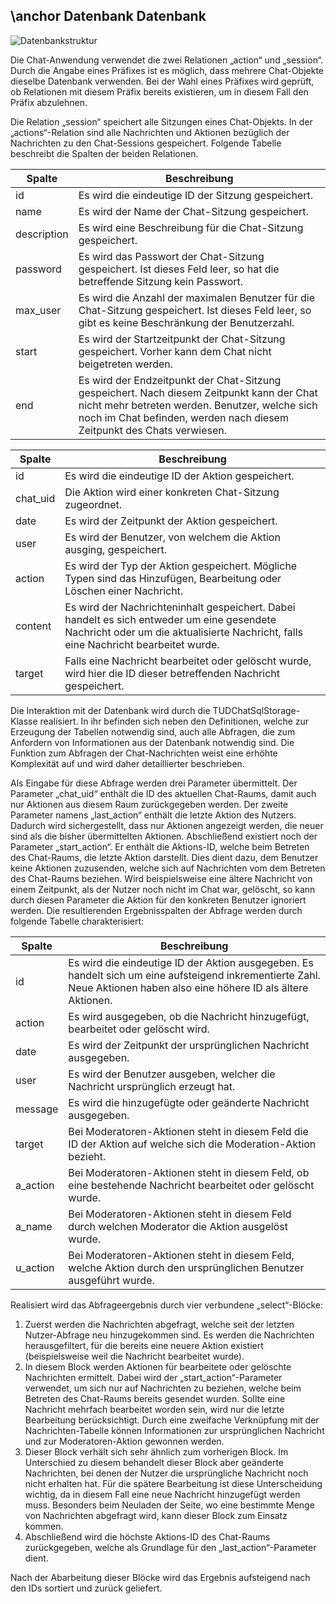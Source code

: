 \anchor Datenbank
Datenbank
---------

![Datenbankstruktur](tables.png)

Die Chat-Anwendung verwendet die zwei Relationen „action“ und „session“. Durch die Angabe eines Präfixes ist es möglich, dass mehrere Chat-Objekte dieselbe Datenbank verwenden. Bei der Wahl eines Präfixes wird geprüft, ob Relationen mit diesem Präfix bereits existieren, um in diesem Fall den Präfix abzulehnen.

Die Relation „session“ speichert alle Sitzungen eines Chat-Objekts. In der „actions“-Relation sind alle Nachrichten und Aktionen bezüglich der Nachrichten zu den Chat-Sessions gespeichert. Folgende Tabelle beschreibt die Spalten der beiden Relationen.

Spalte	    | Beschreibung
----------- | ---------------------------------------------------------------------------------------------------------------------------------------------------------------------------------------------------------------------
id          | Es wird die eindeutige ID der Sitzung gespeichert. 
name        | Es wird der Name der Chat-Sitzung gespeichert. 
description | Es wird eine Beschreibung für die Chat-Sitzung gespeichert. 
password    | Es wird das Passwort der Chat-Sitzung gespeichert. Ist dieses Feld leer, so hat die betreffende Sitzung kein Passwort. 
max_user    | Es wird die Anzahl der maximalen Benutzer für die Chat-Sitzung gespeichert. Ist dieses Feld leer, so gibt es keine Beschränkung der Benutzerzahl. 
start       | Es wird der Startzeitpunkt der Chat-Sitzung gespeichert. Vorher kann dem Chat nicht beigetreten werden. 
end         | Es wird der Endzeitpunkt der Chat-Sitzung gespeichert. Nach diesem Zeitpunkt kann der Chat nicht mehr betreten werden. Benutzer, welche sich noch im Chat befinden, werden nach diesem Zeitpunkt des Chats verwiesen. 

Spalte   | Beschreibung
-------- | ---------------------------------------------------------------------------------------------------------------------------------------------------------------------------------
id       | Es wird die eindeutige ID der Aktion gespeichert. 
chat_uid | Die Aktion wird einer konkreten Chat-Sitzung zugeordnet. 
date     | Es wird der Zeitpunkt der Aktion gespeichert. 
user     | Es wird der Benutzer, von welchem die Aktion ausging, gespeichert. 
action   | Es wird der Typ der Aktion gespeichert. Mögliche Typen sind das Hinzufügen, Bearbeitung oder Löschen einer Nachricht. 
content  | Es wird der Nachrichteninhalt gespeichert. Dabei handelt es sich entweder um eine gesendete Nachricht oder um die aktualisierte Nachricht, falls eine Nachricht bearbeitet wurde. 
target   | Falls eine Nachricht bearbeitet oder gelöscht wurde, wird hier die ID dieser  betreffenden Nachricht gespeichert. 

Die Interaktion mit der Datenbank wird durch die TUDChatSqlStorage-Klasse realisiert. In ihr befinden sich neben den Definitionen, welche zur Erzeugung der Tabellen notwendig sind, auch alle Abfragen, die zum Anfordern von Informationen aus der Datenbank notwendig sind. Die Funktion zum Abfragen der Chat-Nachrichten weist eine erhöhte Komplexität auf und wird daher detaillierter beschrieben.

Als Eingabe für diese Abfrage werden drei Parameter übermittelt. Der Parameter „chat_uid“ enthält die ID des aktuellen Chat-Raums, damit auch nur Aktionen aus diesem Raum zurückgegeben werden. Der zweite Parameter namens „last_action“ enthält die letzte Aktion des Nutzers. Dadurch wird sichergestellt, dass nur Aktionen angezeigt werden, die neuer sind als die bisher übermittelten Aktionen. Abschließend existiert noch der Parameter „start_action“. Er enthält die Aktions-ID, welche beim Betreten des Chat-Raums, die letzte Aktion darstellt. Dies dient dazu, dem Benutzer keine Aktionen zuzusenden, welche sich auf Nachrichten vom dem Betreten des Chat-Raums beziehen. Wird beispielsweise eine ältere Nachricht von einem Zeitpunkt, als der Nutzer noch nicht im Chat war, gelöscht, so kann durch diesen Parameter die Aktion für den konkreten Benutzer ignoriert werden. Die resultierenden Ergebnisspalten der Abfrage werden durch folgende Tabelle charakterisiert:

Spalte   | Beschreibung
-------- | ----------------------------------------------------------------------------------------------------------------------------------------------------------------------
id       | Es wird die eindeutige ID der Aktion ausgegeben. Es handelt sich um eine aufsteigend inkrementierte Zahl. Neue Aktionen haben also eine höhere ID als ältere Aktionen. 
action   | Es wird ausgegeben, ob die Nachricht hinzugefügt, bearbeitet oder gelöscht wird. 
date     | Es wird der Zeitpunkt der ursprünglichen Nachricht ausgegeben. 
user     | Es wird der Benutzer ausgeben, welcher die Nachricht ursprünglich erzeugt hat. 
message  | Es wird die hinzugefügte oder geänderte Nachricht ausgegeben. 
target   | Bei Moderatoren-Aktionen steht in diesem Feld die ID der Aktion auf welche sich die Moderation-Aktion bezieht. 
a_action | Bei Moderatoren-Aktionen steht in diesem Feld, ob eine bestehende Nachricht bearbeitet oder gelöscht wurde. 
a_name   | Bei Moderatoren-Aktionen steht in diesem Feld durch welchen Moderator die Aktion ausgelöst wurde. 
u_action | Bei Moderatoren-Aktionen steht in diesem Feld, welche Aktion durch den ursprünglichen Benutzer ausgeführt wurde. 

Realisiert wird das Abfrageergebnis durch vier verbundene „select“-Blöcke:
1. Zuerst werden die Nachrichten abgefragt, welche seit der letzten Nutzer-Abfrage neu hinzugekommen sind. Es werden die Nachrichten herausgefiltert, für die bereits eine neuere Aktion existiert (beispielsweise weil die Nachricht bearbeitet wurde).
2. In diesem Block werden Aktionen für bearbeitete oder gelöschte Nachrichten ermittelt. Dabei wird der „start_action“-Parameter verwendet, um sich nur auf Nachrichten zu beziehen, welche beim Betreten des Chat-Raums bereits gesendet wurden. Sollte eine Nachricht mehrfach bearbeitet worden sein, wird nur die letzte Bearbeitung berücksichtigt. Durch eine zweifache Verknüpfung mit der Nachrichten-Tabelle können Informationen zur ursprünglichen Nachricht und zur Moderatoren-Aktion gewonnen werden.
3. Dieser Block verhält sich sehr ähnlich zum vorherigen Block. Im Unterschied zu diesem behandelt dieser Block aber geänderte Nachrichten, bei denen der Nutzer die ursprüngliche Nachricht noch nicht erhalten hat. Für die spätere Bearbeitung ist diese Unterscheidung wichtig, da in diesem Fall eine neue Nachricht hinzugefügt werden muss. Besonders beim Neuladen der Seite, wo eine bestimmte Menge von Nachrichten abgefragt wird, kann dieser Block zum Einsatz kommen.
4. Abschließend wird die höchste Aktions-ID des Chat-Raums zurückgegeben, welche als Grundlage für den „last_action“-Parameter dient.

Nach der Abarbeitung dieser Blöcke wird das Ergebnis aufsteigend nach den IDs sortiert und zurück geliefert.